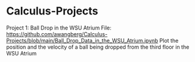 # Calculus-Projects

Project 1:  Ball Drop in the WSU Atrium
  File:  https://github.com/awangberg/Calculus-Projects/blob/main/Ball_Drop_Data_in_the_WSU_Atrium.ipynb
Plot the position and the velocity of a ball being dropped from the third floor in the WSU Atrium

